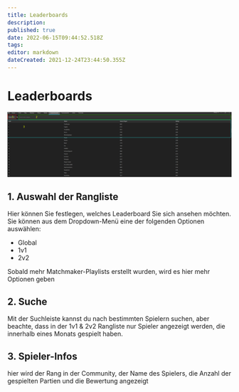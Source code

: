 ```yaml
---
title: Leaderboards
description: 
published: true
date: 2022-06-15T09:44:52.518Z
tags: 
editor: markdown
dateCreated: 2021-12-24T23:44:50.355Z
---
```


# Leaderboards

![leaderboardspng.png](/leaderboardspng.png)

## 1. Auswahl der Rangliste
Hier können Sie festlegen, welches Leaderboard Sie sich ansehen möchten. Sie können aus dem Dropdown-Menü eine der folgenden Optionen auswählen:
- Global
- 1v1
- 2v2

Sobald mehr Matchmaker-Playlists erstellt wurden, wird es hier mehr Optionen geben

## 2. Suche
Mit der Suchleiste kannst du nach bestimmten Spielern suchen, aber beachte, dass in der 1v1 & 2v2 Rangliste nur Spieler angezeigt werden, die innerhalb eines Monats gespielt haben.

## 3. Spieler-Infos
hier wird der Rang in der Community, der Name des Spielers, die Anzahl der gespielten Partien und die Bewertung angezeigt
